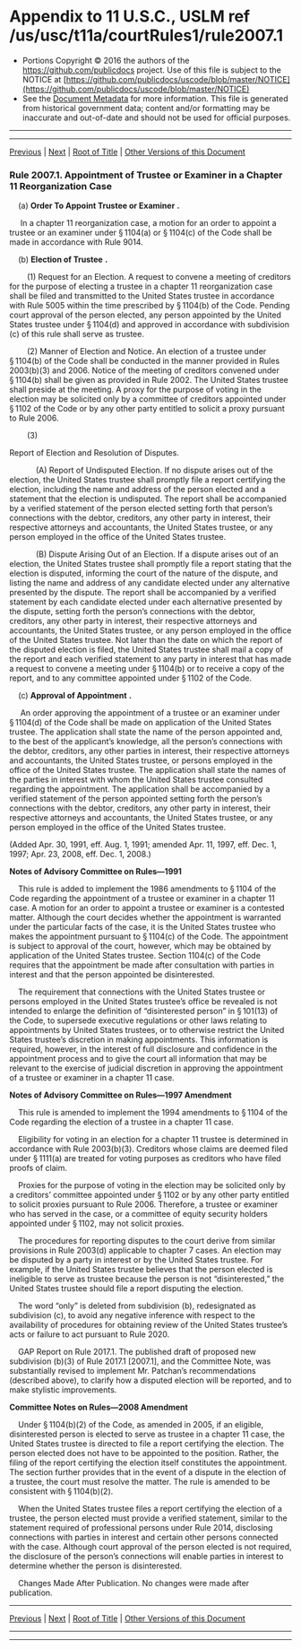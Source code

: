 ---
---

# Appendix to 11 U.S.C., USLM ref /us/usc/t11a/courtRules1/rule2007.1

* Portions Copyright © 2016 the authors of the https://github.com/publicdocs project.
  Use of this file is subject to the NOTICE at [https://github.com/publicdocs/uscode/blob/master/NOTICE](https://github.com/publicdocs/uscode/blob/master/NOTICE)
* See the [Document Metadata](././../../../..//README.md) for more information.
  This file is generated from historical government data; content and/or formatting may be inaccurate and out-of-date and should not be used for official purposes.

----------
----------

[Previous](./../../../..//us/usc/t11a/courtRules1/m__us_usc_t11a_courtRules1_rule2007.md) | [Next](./../../../..//us/usc/t11a/courtRules1/m__us_usc_t11a_courtRules1_rule2007.2.md) | [Root of Title](./../../../../) | [Other Versions of this Document](https://publicdocs.github.io/go/links?ns=uslm&ref=%2Fus%2Fusc%2Ft11a%2FcourtRules1%2Frule2007.1)

### Rule 2007.1. Appointment of Trustee or Examiner in a Chapter 11 Reorganization Case

    (a)  __Order To Appoint Trustee or Examiner__  __.__ 

     In a chapter 11 reorganization case, a motion for an order to appoint a trustee or an examiner under § 1104(a) or § 1104(c) of the Code shall be made in accordance with Rule 9014.

    (b)  __Election of Trustee__  __.__ 

        (1) Request for an Election. A request to convene a meeting of creditors for the purpose of electing a trustee in a chapter 11 reorganization case shall be filed and transmitted to the United States trustee in accordance with Rule 5005 within the time prescribed by § 1104(b) of the Code. Pending court approval of the person elected, any person appointed by the United States trustee under § 1104(d) and approved in accordance with subdivision (c) of this rule shall serve as trustee.

        (2) Manner of Election and Notice. An election of a trustee under § 1104(b) of the Code shall be conducted in the manner provided in Rules 2003(b)(3) and 2006. Notice of the meeting of creditors convened under § 1104(b) shall be given as provided in Rule 2002. The United States trustee shall preside at the meeting. A proxy for the purpose of voting in the election may be solicited only by a committee of creditors appointed under § 1102 of the Code or by any other party entitled to solicit a proxy pursuant to Rule 2006.

        (3)

 Report of Election and Resolution of Disputes.

            (A) Report of Undisputed Election. If no dispute arises out of the election, the United States trustee shall promptly file a report certifying the election, including the name and address of the person elected and a statement that the election is undisputed. The report shall be accompanied by a verified statement of the person elected setting forth that person’s connections with the debtor, creditors, any other party in interest, their respective attorneys and accountants, the United States trustee, or any person employed in the office of the United States trustee.

            (B) Dispute Arising Out of an Election. If a dispute arises out of an election, the United States trustee shall promptly file a report stating that the election is disputed, informing the court of the nature of the dispute, and listing the name and address of any candidate elected under any alternative presented by the dispute. The report shall be accompanied by a verified statement by each candidate elected under each alternative presented by the dispute, setting forth the person’s connections with the debtor, creditors, any other party in interest, their respective attorneys and accountants, the United States trustee, or any person employed in the office of the United States trustee. Not later than the date on which the report of the disputed election is filed, the United States trustee shall mail a copy of the report and each verified statement to any party in interest that has made a request to convene a meeting under § 1104(b) or to receive a copy of the report, and to any committee appointed under § 1102 of the Code.

    (c)  __Approval of Appointment__  __.__ 

     An order approving the appointment of a trustee or an examiner under § 1104(d) of the Code shall be made on application of the United States trustee. The application shall state the name of the person appointed and, to the best of the applicant’s knowledge, all the person’s connections with the debtor, creditors, any other parties in interest, their respective attorneys and accountants, the United States trustee, or persons employed in the office of the United States trustee. The application shall state the names of the parties in interest with whom the United States trustee consulted regarding the appointment. The application shall be accompanied by a verified statement of the person appointed setting forth the person’s connections with the debtor, creditors, any other party in interest, their respective attorneys and accountants, the United States trustee, or any person employed in the office of the United States trustee.

(Added Apr. 30, 1991, eff. Aug. 1, 1991; amended Apr. 11, 1997, eff. Dec. 1, 1997; Apr. 23, 2008, eff. Dec. 1, 2008.)

 __Notes of Advisory Committee on Rules—1991__ 

    This rule is added to implement the 1986 amendments to § 1104 of the Code regarding the appointment of a trustee or examiner in a chapter 11 case. A motion for an order to appoint a trustee or examiner is a contested matter. Although the court decides whether the appointment is warranted under the particular facts of the case, it is the United States trustee who makes the appointment pursuant to § 1104(c) of the Code. The appointment is subject to approval of the court, however, which may be obtained by application of the United States trustee. Section 1104(c) of the Code requires that the appointment be made after consultation with parties in interest and that the person appointed be disinterested.

    The requirement that connections with the United States trustee or persons employed in the United States trustee’s office be revealed is not intended to enlarge the definition of “disinterested person” in § 101(13) of the Code, to supersede executive regulations or other laws relating to appointments by United States trustees, or to otherwise restrict the United States trustee’s discretion in making appointments. This information is required, however, in the interest of full disclosure and confidence in the appointment process and to give the court all information that may be relevant to the exercise of judicial discretion in approving the appointment of a trustee or examiner in a chapter 11 case.

 __Notes of Advisory Committee on Rules—1997 Amendment__ 

    This rule is amended to implement the 1994 amendments to § 1104 of the Code regarding the election of a trustee in a chapter 11 case.

    Eligibility for voting in an election for a chapter 11 trustee is determined in accordance with Rule 2003(b)(3). Creditors whose claims are deemed filed under § 1111(a) are treated for voting purposes as creditors who have filed proofs of claim.

    Proxies for the purpose of voting in the election may be solicited only by a creditors’ committee appointed under § 1102 or by any other party entitled to solicit proxies pursuant to Rule 2006. Therefore, a trustee or examiner who has served in the case, or a committee of equity security holders appointed under § 1102, may not solicit proxies.

    The procedures for reporting disputes to the court derive from similar provisions in Rule 2003(d) applicable to chapter 7 cases. An election may be disputed by a party in interest or by the United States trustee. For example, if the United States trustee believes that the person elected is ineligible to serve as trustee because the person is not “disinterested,” the United States trustee should file a report disputing the election.

    The word “only” is deleted from subdivision (b), redesignated as subdivision (c), to avoid any negative inference with respect to the availability of procedures for obtaining review of the United States trustee’s acts or failure to act pursuant to Rule 2020.

    GAP Report on Rule 2017.1. The published draft of proposed new subdivision (b)(3) of Rule 2017.1 \[2007.1\], and the Committee Note, was substantially revised to implement Mr. Patchan’s recommendations (described above), to clarify how a disputed election will be reported, and to make stylistic improvements.

 __Committee Notes on Rules—2008 Amendment__ 

    Under § 1104(b)(2) of the Code, as amended in 2005, if an eligible, disinterested person is elected to serve as trustee in a chapter 11 case, the United States trustee is directed to file a report certifying the election. The person elected does not have to be appointed to the position. Rather, the filing of the report certifying the election itself constitutes the appointment. The section further provides that in the event of a dispute in the election of a trustee, the court must resolve the matter. The rule is amended to be consistent with § 1104(b)(2).

    When the United States trustee files a report certifying the election of a trustee, the person elected must provide a verified statement, similar to the statement required of professional persons under Rule 2014, disclosing connections with parties in interest and certain other persons connected with the case. Although court approval of the person elected is not required, the disclosure of the person’s connections will enable parties in interest to determine whether the person is disinterested.

    Changes Made After Publication. No changes were made after publication.

----------

[Previous](./../../../..//us/usc/t11a/courtRules1/m__us_usc_t11a_courtRules1_rule2007.md) | [Next](./../../../..//us/usc/t11a/courtRules1/m__us_usc_t11a_courtRules1_rule2007.2.md) | [Root of Title](./../../../../) | [Other Versions of this Document](https://publicdocs.github.io/go/links?ns=uslm&ref=%2Fus%2Fusc%2Ft11a%2FcourtRules1%2Frule2007.1)

----------
----------



